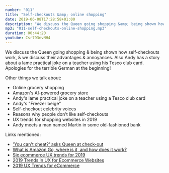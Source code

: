 ```yaml
---
number: "011"
title: "Self-checkouts &amp; online shopping"
date: 2019-06-08T17:28:58+01:00
description: "We discuss the Queen going shopping &amp; being shown how self-checkouts work, &amp; we discuss their advantages &amp; annoyances. Also Andy has a story about a lame practical joke on a teacher using his Tesco club card."
mp3: "011-self-checkouts-online-shopping.mp3"
duration: 00:44:20
youtube: Csr793nvNH4
---
```



We discuss the Queen going shopping &amp; being shown how self-checkouts work, &amp; we discuss their advantages &amp; annoyances. Also Andy has a story about a lame practical joke on a teacher using his Tesco club card.  
Apologies for the terrible German at the beginning!


Other things we talk about:

 - Online grocery shopping
 - Amazon's AI-powered grocery store
 - Andy's lame practical joke on a teacher using a Tesco club card
 - Andy's "Freezer beige"
 - Self-checkout celebrity voices
 - Reasons why people don't like self-checkouts
 - UX trends for shopping websites in 2019
 - Andy meets a man named Martin in some old-fashioned bank


Links mentioned:

 - ['You can't cheat?' asks Queen at check-out](https://www.bbc.co.uk/news/av/uk-48375000/you-can-t-cheat-asks-queen-at-check-out)
 - [What is Amazon Go, where is it, and how does it work?](https://www.pocket-lint.com/phones/news/amazon/139650-what-is-amazon-go-where-is-it-and-how-does-it-work)
 - [Six ecommerce UX trends for 2019](https://www.userzoom.com/blog/ecommerce-ux-trends-2019/)
 - [2019 Trends in UX for Ecommerce Websites](https://qubstudio.com/blog/2019-trends-in-ux-for-ecommerce-websites/)
 - [2019 UX Trends for eCommerce](http://blog.avangate.com/2019-ux-trends-ecommerce/)
